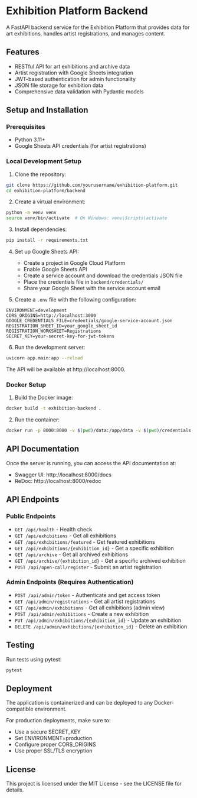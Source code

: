 # Exhibition Platform Backend

A FastAPI backend service for the Exhibition Platform that provides data for art exhibitions, handles artist registrations, and manages content.

## Features

- RESTful API for art exhibitions and archive data
- Artist registration with Google Sheets integration
- JWT-based authentication for admin functionality
- JSON file storage for exhibition data
- Comprehensive data validation with Pydantic models

## Setup and Installation

### Prerequisites

- Python 3.11+
- Google Sheets API credentials (for artist registrations)

### Local Development Setup

1. Clone the repository:
```bash
git clone https://github.com/yourusername/exhibition-platform.git
cd exhibition-platform/backend
```

2. Create a virtual environment:
```bash
python -m venv venv
source venv/bin/activate  # On Windows: venv\Scripts\activate
```

3. Install dependencies:
```bash
pip install -r requirements.txt
```

4. Set up Google Sheets API:
   - Create a project in Google Cloud Platform
   - Enable Google Sheets API
   - Create a service account and download the credentials JSON file
   - Place the credentials file in `backend/credentials/`
   - Share your Google Sheet with the service account email

5. Create a `.env` file with the following configuration:
```
ENVIRONMENT=development
CORS_ORIGINS=http://localhost:3000
GOOGLE_CREDENTIALS_FILE=credentials/google-service-account.json
REGISTRATION_SHEET_ID=your_google_sheet_id
REGISTRATION_WORKSHEET=Registrations
SECRET_KEY=your-secret-key-for-jwt-tokens
```

6. Run the development server:
```bash
uvicorn app.main:app --reload
```

The API will be available at http://localhost:8000.

### Docker Setup

1. Build the Docker image:
```bash
docker build -t exhibition-backend .
```

2. Run the container:
```bash
docker run -p 8000:8000 -v $(pwd)/data:/app/data -v $(pwd)/credentials:/app/credentials exhibition-backend
```

## API Documentation

Once the server is running, you can access the API documentation at:

- Swagger UI: http://localhost:8000/docs
- ReDoc: http://localhost:8000/redoc

## API Endpoints

### Public Endpoints

- `GET /api/health` - Health check
- `GET /api/exhibitions` - Get all exhibitions
- `GET /api/exhibitions/featured` - Get featured exhibitions
- `GET /api/exhibitions/{exhibition_id}` - Get a specific exhibition
- `GET /api/archive` - Get all archived exhibitions
- `GET /api/archive/{exhibition_id}` - Get a specific archived exhibition
- `POST /api/open-call/register` - Submit an artist registration

### Admin Endpoints (Requires Authentication)

- `POST /api/admin/token` - Authenticate and get access token
- `GET /api/admin/registrations` - Get all artist registrations
- `GET /api/admin/exhibitions` - Get all exhibitions (admin view)
- `POST /api/admin/exhibitions` - Create a new exhibition
- `PUT /api/admin/exhibitions/{exhibition_id}` - Update an exhibition
- `DELETE /api/admin/exhibitions/{exhibition_id}` - Delete an exhibition

## Testing

Run tests using pytest:

```bash
pytest
```

## Deployment

The application is containerized and can be deployed to any Docker-compatible environment.

For production deployments, make sure to:
- Use a secure SECRET_KEY
- Set ENVIRONMENT=production
- Configure proper CORS_ORIGINS
- Use proper SSL/TLS encryption

## License

This project is licensed under the MIT License - see the LICENSE file for details. 